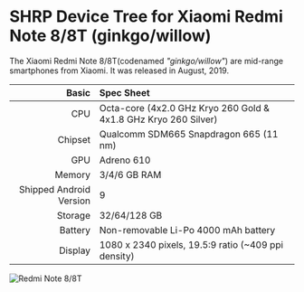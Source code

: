 # SHRP Device Tree for Xiaomi Redmi Note 8/8T (ginkgo/willow)

The Xiaomi Redmi Note 8/8T(codenamed _"ginkgo/willow"_) are mid-range smartphones from Xiaomi.
It was released in August, 2019.

| Basic                   | Spec Sheet                                                                                                                     |
| -----------------------:|:------------------------------------------------------------------------------------------------------------------------------ |
| CPU                     | Octa-core (4x2.0 GHz Kryo 260 Gold & 4x1.8 GHz Kryo 260 Silver)                                                                                                 |
| Chipset                 | Qualcomm SDM665 Snapdragon 665 (11 nm)                                                                                                |
| GPU                     | Adreno 610                                                                                                                 |
| Memory                  | 3/4/6 GB RAM                                                                                                                     |
| Shipped Android Version | 9                                                                                                                            |
| Storage                 | 32/64/128 GB                                                                                                                       |
| Battery                 | Non-removable Li-Po 4000 mAh battery                                                                                        |
| Display                 | 1080 x 2340 pixels, 19.5:9 ratio (~409 ppi density)                                                                             |

![Redmi Note 8/8T](https://i.blogs.es/2df1ce/xiaomi-redmi-note-8-2021-oficial/1366_2000.jpg)
